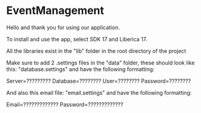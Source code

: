 # EventManagement

Hello and thank you for using our application.

To install and use the app, select SDK 17 and Liberica 17.

All the libraries exist in the "lib" folder in the root directory of the project

Make sure to add 2 .settings files in the "data" folder, these should look like this:
"database.settings" and have the following formatting:

Server=?????????
Database=????????
User=????????
Password=????????

And also this email file:
"email.settings" and have the following formatting:

Email=?????????????
Password=?????????????